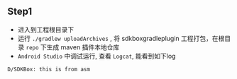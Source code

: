 
## Step1

* 进入到工程根目录下
* 运行 `./gradlew uploadArchives` , 将 sdkboxgradleplugin 工程打包，在根目录 `repo` 下生成 maven 插件本地仓库
* `Android Studio` 中调试运行, 查看 `Logcat`, 能看到如下log

```
D/SDKBox: this is from asm
```

